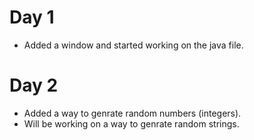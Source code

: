 # Day 1

* Added a window and started working on the java file.

# Day 2 

* Added a way to genrate random numbers (integers).
* Will be working on a way to genrate random strings.